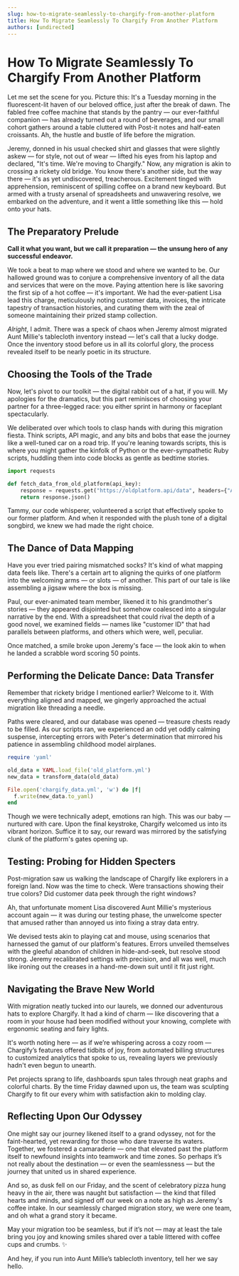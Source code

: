 ```yaml
---
slug: how-to-migrate-seamlessly-to-chargify-from-another-platform
title: How To Migrate Seamlessly To Chargify From Another Platform
authors: [undirected]
---
```



# How To Migrate Seamlessly To Chargify From Another Platform

Let me set the scene for you. Picture this: It's a Tuesday morning in the fluorescent-lit haven of our beloved office, just after the break of dawn. The fabled free coffee machine that stands by the pantry — our ever-faithful companion — has already turned out a round of beverages, and our small cohort gathers around a table cluttered with Post-it notes and half-eaten croissants. Ah, the hustle and bustle of life before the migration.

Jeremy, donned in his usual checked shirt and glasses that were slightly askew — for style, not out of wear — lifted his eyes from his laptop and declared, "It's time. We're moving to Chargify." Now, any migration is akin to crossing a rickety old bridge. You know there's another side, but the way there — it's as yet undiscovered, treacherous. Excitement tinged with apprehension, reminiscent of spilling coffee on a brand new keyboard. But armed with a trusty arsenal of spreadsheets and unwavering resolve, we embarked on the adventure, and it went a little something like this — hold onto your hats.

## The Preparatory Prelude

**Call it what you want, but we call it preparation — the unsung hero of any successful endeavor.**

We took a beat to map where we stood and where we wanted to be. Our hallowed ground was to conjure a comprehensive inventory of all the data and services that were on the move. Paying attention here is like savoring the first sip of a hot coffee — it's important. We had the ever-patient Lisa lead this charge, meticulously noting customer data, invoices, the intricate tapestry of transaction histories, and curating them with the zeal of someone maintaining their prized stamp collection.

*Alright*, I admit. There was a speck of chaos when Jeremy almost migrated Aunt Millie's tablecloth inventory instead — let's call that a lucky dodge. Once the inventory stood before us in all its colorful glory, the process revealed itself to be nearly poetic in its structure.

## Choosing the Tools of the Trade

Now, let's pivot to our toolkit — the digital rabbit out of a hat, if you will. My apologies for the dramatics, but this part reminisces of choosing your partner for a three-legged race: you either sprint in harmony or faceplant spectacularly.

We deliberated over which tools to clasp hands with during this migration fiesta. Think scripts, API magic, and any bits and bobs that ease the journey like a well-tuned car on a road trip. If you're leaning towards scripts, this is where you might gather the kinfolk of Python or the ever-sympathetic Ruby scripts, huddling them into code blocks as gentle as bedtime stories.

```python
import requests

def fetch_data_from_old_platform(api_key):
    response = requests.get("https://oldplatform.api/data", headers={"Authorization": f"Bearer {api_key}"})
    return response.json()
```

Tammy, our code whisperer, volunteered a script that effectively spoke to our former platform. And when it responded with the plush tone of a digital songbird, we knew we had made the right choice.

## The Dance of Data Mapping

Have you ever tried pairing mismatched socks? It's kind of what mapping data feels like. There's a certain art to aligning the quirks of one platform into the welcoming arms — or slots — of another. This part of our tale is like assembling a jigsaw where the box is missing.

Paul, our ever-animated team member, likened it to his grandmother's stories — they appeared disjointed but somehow coalesced into a singular narrative by the end. With a spreadsheet that could rival the depth of a good novel, we examined fields — names like "customer ID" that had parallels between platforms, and others which were, well, peculiar.

Once matched, a smile broke upon Jeremy's face — the look akin to when he landed a scrabble word scoring 50 points.

## Performing the Delicate Dance: Data Transfer

Remember that rickety bridge I mentioned earlier? Welcome to it. With everything aligned and mapped, we gingerly approached the actual migration like threading a needle.

Paths were cleared, and our database was opened — treasure chests ready to be filled. As our scripts ran, we experienced an odd yet oddly calming suspense, intercepting errors with Peter's determination that mirrored his patience in assembling childhood model airplanes.

```ruby
require 'yaml'

old_data = YAML.load_file('old_platform.yml')
new_data = transform_data(old_data)

File.open('chargify_data.yml', 'w') do |f|
  f.write(new_data.to_yaml)
end
```

Though we were technically adept, emotions ran high. This was our baby — nurtured with care. Upon the final keystroke, Chargify welcomed us into its vibrant horizon. Suffice it to say, our reward was mirrored by the satisfying clunk of the platform's gates opening up.

## Testing: Probing for Hidden Specters

Post-migration saw us walking the landscape of Chargify like explorers in a foreign land. Now was the time to check. Were transactions showing their true colors? Did customer data peek through the right windows?

Ah, that unfortunate moment Lisa discovered Aunt Millie's mysterious account again — it was during our testing phase, the unwelcome specter that amused rather than annoyed us into fixing a stray data entry.

We devised tests akin to playing cat and mouse, using scenarios that harnessed the gamut of our platform's features. Errors unveiled themselves with the gleeful abandon of children in hide-and-seek, but resolve stood strong. Jeremy recalibrated settings with precision, and all was well, much like ironing out the creases in a hand-me-down suit until it fit just right.

## Navigating the Brave New World

With migration neatly tucked into our laurels, we donned our adventurous hats to explore Chargify. It had a kind of charm — like discovering that a room in your house had been modified without your knowing, complete with ergonomic seating and fairy lights.

It's worth noting here — as if we’re whispering across a cozy room — Chargify’s features offered tidbits of joy, from automated billing structures to customized analytics that spoke to us, revealing layers we previously hadn't even begun to unearth.

Pet projects sprang to life, dashboards spun tales through neat graphs and colorful charts. By the time Friday dawned upon us, the team was sculpting Chargify to fit our every whim with satisfaction akin to molding clay.

## Reflecting Upon Our Odyssey

One might say our journey likened itself to a grand odyssey, not for the faint-hearted, yet rewarding for those who dare traverse its waters. Together, we fostered a camaraderie — one that elevated past the platform itself to newfound insights into teamwork and time zones. So perhaps it’s not really about the destination — or even the seamlessness — but the journey that united us in shared experience.

And so, as dusk fell on our Friday, and the scent of celebratory pizza hung heavy in the air, there was naught but satisfaction — the kind that filled hearts and minds, and signed off our week on a note as high as Jeremy's coffee intake. In our seamlessly charged migration story, we were one team, and oh what a grand story it became.

May your migration too be seamless, but if it’s not — may at least the tale bring you joy and knowing smiles shared over a table littered with coffee cups and crumbs. ✨

And hey, if you run into Aunt Millie’s tablecloth inventory, tell her we say hello.